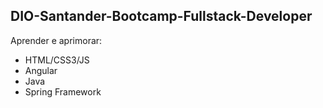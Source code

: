 ## DIO-Santander-Bootcamp-Fullstack-Developer
Aprender e aprimorar:
  - HTML/CSS3/JS 
  - Angular
  - Java 
  - Spring Framework
